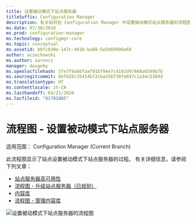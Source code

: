 ```yaml
---
title: 设置被动模式下站点服务器
titleSuffix: Configuration Manager
description: 有关如何在 Configuration Manager 中设置被动模式站点服务器的流程图。
ms.date: 07/30/2018
ms.prod: configuration-manager
ms.technology: configmgr-core
ms.topic: conceptual
ms.assetid: b0fcb30e-147c-4910-ba88-5e5b60996e60
author: aczechowski
ms.author: aaroncz
manager: dougeby
ms.openlocfilehash: 3fe7f9a66faaf91b794e7c4192d97468a6589b7b
ms.sourcegitcommit: bbf820c35414bf2cba356f30fe047c1a34c5384d
ms.translationtype: HT
ms.contentlocale: zh-CN
ms.lasthandoff: 04/21/2020
ms.locfileid: "81701085"
---
```

# <a name="flowchart---set-up-a-site-server-in-passive-mode"></a>流程图 - 设置被动模式下站点服务器

适用范围：  Configuration Manager (Current Branch)

此流程图显示了站点设置被动模式下站点服务器的过程。 有关详细信息，请参阅下列文章：  
- [站点服务器高可用性](site-server-high-availability.md)
- [流程图 - 升级站点服务器（已规划）](promote-site-server-flowchart.md)
- [内容库](../../../plan-design/hierarchy/the-content-library.md)
- [流程图 - 管理内容库](../../../plan-design/hierarchy/manage-content-library-flowchart.md)


![设置被动模式下站点服务器的流程图](media/passive-site-server-setup.png)
